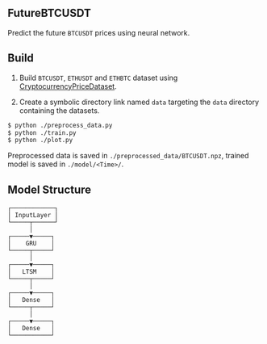 ## FutureBTCUSDT

Predict the future `BTCUSDT` prices using neural network.

## Build

1. Build `BTCUSDT`, `ETHUSDT` and `ETHBTC` dataset using [CryptocurrencyPriceDataset](https://github.com/NKID00/CryptocurrencyPriceDataset).

2. Create a symbolic directory link named `data` targeting the `data` directory containing the datasets.

```sh
$ python ./preprocess_data.py
$ python ./train.py
$ python ./plot.py
```

Preprocessed data is saved in `./preprocessed_data/BTCUSDT.npz`, trained model is saved in `./model/<Time>/`.

## Model Structure

```
┌────────────┐
│ InputLayer │
└─────┬──────┘
      │
┌─────▼─────┐
│    GRU    │
└─────┬─────┘
      │
┌─────▼─────┐
│   LTSM    │
└─────┬─────┘
      │
┌─────▼─────┐
│   Dense   │
└─────┬─────┘
      │
┌─────▼─────┐
│   Dense   │
└───────────┘
```